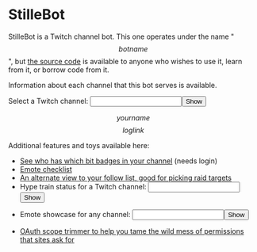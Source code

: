 # StilleBot

StilleBot is a Twitch channel bot. This one operates under the name "$$botname$$",
but [the source code](https://github.com/rosuav/stillebot) is available to anyone
who wishes to use it, learn from it, or borrow code from it.

Information about each channel that this bot serves is available.
<form method=get action="/channels/">Select a Twitch channel: <input name=chan size=20><input type=submit value="Show"></form>

$$yourname$$ $$loglink$$

Additional features and toys available here:
* [See who has which bit badges in your channel](/bitsbadges) (needs login)
* [Emote checklist](/checklist)
* [An alternate view to your follow list, good for picking raid targets](/raidfinder)
* <form method=get action="/hypetrain">Hype train status for a Twitch channel: <input name=for size=20><input type=submit value="Show"></form>
* <form method=get action="/emotes">Emote showcase for any channel: <input name=broadcaster size=20><input type=submit value="Show"></form>
* [OAuth scope trimmer to help you tame the wild mess of permissions that sites ask for](/scopetrim)
